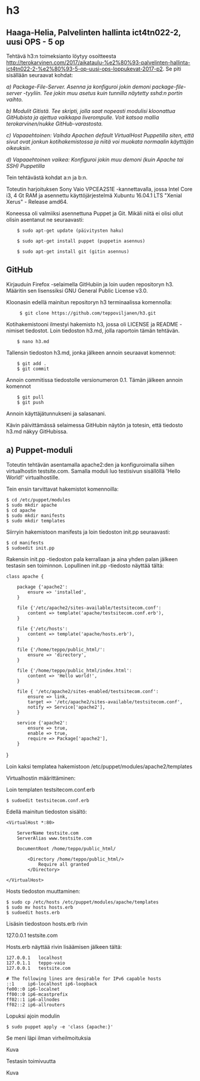 # h3

## Haaga-Helia, Palvelinten hallinta ict4tn022-2, uusi OPS - 5 op

Tehtävä h3:n toimeksianto löytyy osoitteesta http://terokarvinen.com/2017/aikataulu-%e2%80%93-palvelinten-hallinta-ict4tn022-2-%e2%80%93-5-op-uusi-ops-loppukevat-2017-p2. Se piti sisällään seuraavat kohdat:

*a) Package-File-Server. Asenna ja konfiguroi jokin demoni package-file-server -tyyliin. Tee jokin muu asetus kuin tunnilla näytetty sshd:n portin vaihto.*

*b) Modulit Gitistä. Tee skripti, jolla saat nopeasti modulisi kloonattua GitHubista ja ajettua vaikkapa liverompulle. Voit katsoa mallia terokarvinen/nukke GitHub-varastosta.*

*c) Vapaaehtoinen: Vaihda Apachen default VirtualHost Puppetilla siten, että sivut ovat jonkun kotihakemistossa ja niitä voi muokata normaalin käyttäjän oikeuksin.*

*d) Vapaaehtoinen vaikea: Konfiguroi jokin muu demoni (kuin Apache tai SSH) Puppetilla*

Tein tehtävästä kohdat a:n ja b:n.

Toteutin harjoituksen Sony Vaio VPCEA2S1E -kannettavalla, jossa Intel Core i3, 4 Gt RAM ja asennettu käyttöjärjestelmä Xubuntu 16.04.1 LTS "Xenial Xerus" - Release amd64.

Koneessa oli valmiiksi asennettuna Puppet ja Git. Mikäli niitä ei olisi ollut olisin asentanut ne seuraavasti:

        $ sudo apt-get update (päivitysten haku)

        $ sudo apt-get install puppet (puppetin asennus)

        $ sudo apt-get install git (gitin asennus)


## GitHub

Kirjauduin Firefox -selaimella GitHubiin ja loin uuden repositoryn h3. Määritin sen lisenssiksi GNU General Public License v3.0.

Kloonasin edellä mainitun repositoryn h3 terminaalissa komennolla:

         $ git clone https://github.com/teppoviljanen/h3.git

Kotihakemistooni ilmestyi hakemisto h3, jossa oli LICENSE ja README -nimiset tiedostot.
Loin tiedoston h3.md, jolla raportoin tämän tehtävän.

        $ nano h3.md

Tallensin tiedoston h3.md, jonka jälkeen annoin seuraavat komennot:

        $ git add .
        $ git commit

Annoin commitissa tiedostolle versionumeron 0.1. Tämän jälkeen annoin komennot

        $ git pull
        $ git push

Annoin käyttäjätunnukseni ja salasanani.

Kävin päivittämässä selaimessa GitHubin näytön ja totesin, että tiedosto h3.md näkyy GitHubissa.


## a) Puppet-moduli

Toteutin tehtävän asentamalla apache2:den ja konfiguroimalla siihen virtualhostin testsite.com. Samalla moduli luo testisivun sisällöllä 'Hello World!' virtualhostille.

Tein ensin tarvittavat hakemistot komennoilla:

	$ cd /etc/puppet/modules
	$ sudo mkdir apache
	$ cd apache
	$ sudo mkdir manifests
	$ sudo mkdir templates

Siirryin hakemistoon manifests ja loin tiedoston init.pp seuraavasti:

	$ cd manifests
	$ sudoedit init.pp

Rakensin init.pp -tiedoston pala kerrallaan ja aina yhden palan jälkeen testasin sen toiminnon. Lopullinen init.pp -tiedosto näyttää tältä:

	class apache {

		package {'apache2':
			ensure => 'installed',
		}

		file {'/etc/apache2/sites-available/testsitecom.conf':
			content => template('apache/testsitecom.conf.erb'),
		}

		file {'/etc/hosts':
			content => template('apache/hosts.erb'),
		}

		file {'/home/teppo/public_html/':
			ensure => 'directory',
		}

		file {'/home/teppo/public_html/index.html':
			content => 'Hello world!',
		}

		file { '/etc/apache2/sites-enabled/testsitecom.conf':
			ensure => link,
			target => '/etc/apache2/sites-available/testsitecom.conf',
			notify => Service['apache2'],	
		}

		service {'apache2':
			ensure => true,
			enable => true,
			require => Package['apache2'],
		} 
}

Loin kaksi templatea hakemistoon /etc/puppet/modules/apache2/templates

Virtualhostin määrittäminen:

Loin templaten testsitecom.conf.erb

	$ sudoedit testsitecom.conf.erb

Edellä mainitun tiedoston sisältö:

	<VirtualHost *:80>

		ServerName testsite.com
		ServerAlias www.testsite.com

		DocumentRoot /home/teppo/public_html/

			<Directory /home/teppo/public_html/>
				Require all granted
			</Directory>

	</VirtualHost>

Hosts tiedoston muuttaminen:

	$ sudo cp /etc/hosts /etc/puppet/modules/apache/templates
	$ sudo mv hosts hosts.erb
	$ sudoedit hosts.erb

Lisäsin tiedostoon hosts.erb rivin 

127.0.0.1	testsite.com
 
Hosts.erb näyttää rivin lisäämisen jälkeen tältä:

	127.0.0.1	localhost
	127.0.1.1	teppo-vaio
	127.0.0.1	testsite.com
	
	# The following lines are desirable for IPv6 capable hosts
	::1     ip6-localhost ip6-loopback
	fe00::0 ip6-localnet
	ff00::0 ip6-mcastprefix
	ff02::1 ip6-allnodes
	ff02::2 ip6-allrouters

Lopuksi ajoin modulin

	$ sudo puppet apply -e 'class {apache:}'

Se meni läpi ilman virheilmoituksia

Kuva

Testasin toimivuutta

Kuva

